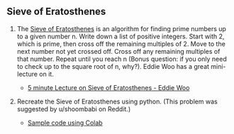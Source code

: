 ## Sieve of Eratosthenes

1. The [Sieve of Eratosthenes](https://en.wikipedia.org/wiki/Sieve_of_Eratosthenes) is an algorithm for finding prime numbers up to a given number n. Write down a list of positive integers. Start with 2, which is prime, then cross off the remaining multiples of 2. Move to the next number not yet crossed off. Cross off any remaining multiples of that number. Repeat until you reach n (Bonus question: if you only need to check up to the square root of n, why?). Eddie Woo has a great mini-lecture on it. 
    - [5 minute Lecture on Sieve of Eratosthenes - Eddie Woo ](https://youtu.be/Lj_SzTGr-G4)

2. Recreate the Sieve of Eratosthenes using python. (This problem was suggested by u/shoombabi on Reddit.) 
    - [Sample code using Colab](https://colab.research.google.com/drive/1nh8lHpB1xaiI20v2JWKDXhlM2ATYLsB9?usp=sharing)

